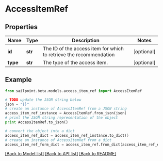 # AccessItemRef


## Properties
Name | Type | Description | Notes
------------ | ------------- | ------------- | -------------
**id** | **str** | The ID of the access item for which to retrieve the recommendation | [optional] 
**type** | **str** | The type of the access item. | [optional] 

## Example

```python
from sailpoint.beta.models.access_item_ref import AccessItemRef

# TODO update the JSON string below
json = "{}"
# create an instance of AccessItemRef from a JSON string
access_item_ref_instance = AccessItemRef.from_json(json)
# print the JSON string representation of the object
print AccessItemRef.to_json()

# convert the object into a dict
access_item_ref_dict = access_item_ref_instance.to_dict()
# create an instance of AccessItemRef from a dict
access_item_ref_form_dict = access_item_ref.from_dict(access_item_ref_dict)
```
[[Back to Model list]](../README.md#documentation-for-models) [[Back to API list]](../README.md#documentation-for-api-endpoints) [[Back to README]](../README.md)


